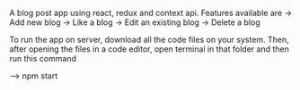 A blog post app using react, redux and context api. Features available are
-> Add new blog
-> Like a blog
-> Edit an existing blog
-> Delete a blog


To run the app on server, download all the code files on your system. Then, after opening the files in a code editor, open terminal in that folder and then run this command

--> npm start




